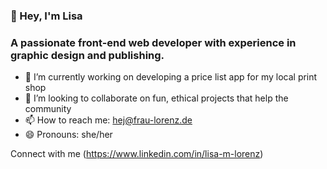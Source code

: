 ### 👋 Hey, I'm Lisa 
### A passionate front-end web developer with experience in graphic design and publishing.

- 🌱 I’m currently working on developing a price list app for my local print shop
- 👯 I’m looking to collaborate on fun, ethical projects that help the community
- 📫 How to reach me: hej@frau-lorenz.de
- 😄 Pronouns: she/her


Connect with me (https://www.linkedin.com/in/lisa-m-lorenz)
